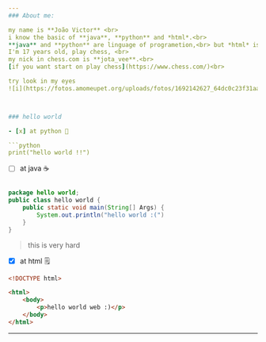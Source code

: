 ```yaml
---
### About me:

my name is **João Victor** <br>
i know the basic of **java**, **python** and *html*.<br>
**java** and **python** are linguage of programetion,<br> but *html* is language of marking, <br>kind this file *markdown*, what too is language of marking.<br>
I'm 17 years old, play chess, <br>
my nick in chess.com is **jota_vee**.<br>
[if you want start on play chess](https://www.chess.com/)<br>

try look in my eyes
![i](https://fotos.amomeupet.org/uploads/fotos/1692142627_64dc0c23f31aa_hd.jpeg)



### hello world 

- [x] at python 🐍

```python
print("hello world !!")
```
- [ ] at java ☕

```java

package hello world;
public class hello world {
    public static void main(String[] Args) {
        System.out.println("hello world :(")
    }
}
```
> this is very hard<br>

  - [x] at html 🗒️

```html
<!DOCTYPE html>

<html>
    <body>
        <p>hello world web :)</p>
    </body>
</html>
```
---
```

